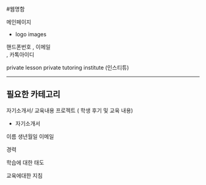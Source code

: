 #웹명함 

메인페이지 

- logo images

핸드폰번호 
, 이메일  
, 카톡아이디

private lesson
private tutoring
institute (인스티튜)



---
## 필요한 카테고리
자기소개서/ 교육내용
프로젝트 ( 학생 후기 및 교육 내용)


- 자기소개서

이름 
생년월일
이메일

경력

학습에 대한 태도

교육에대한 지침